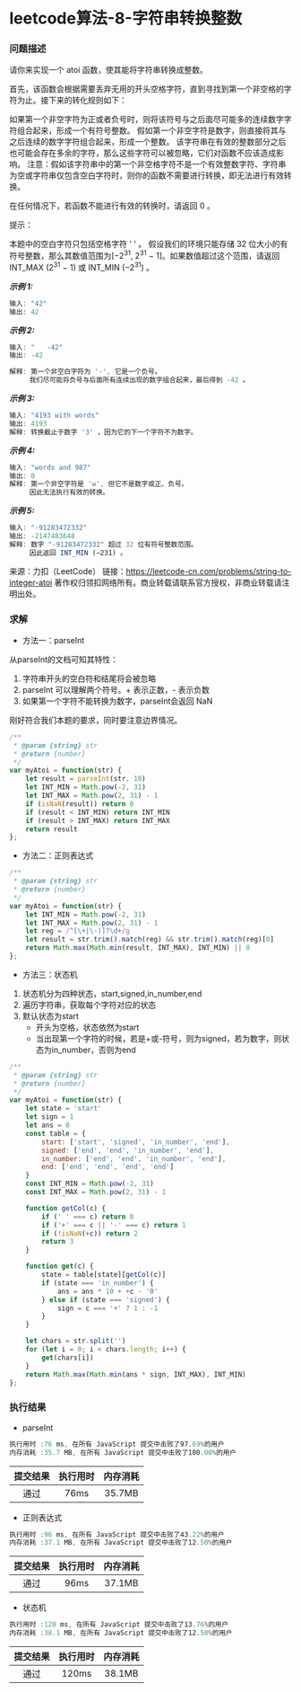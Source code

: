 # leetcode算法-8-字符串转换整数

### 问题描述

请你来实现一个 atoi 函数，使其能将字符串转换成整数。

首先，该函数会根据需要丢弃无用的开头空格字符，直到寻找到第一个非空格的字符为止。接下来的转化规则如下：

如果第一个非空字符为正或者负号时，则将该符号与之后面尽可能多的连续数字字符组合起来，形成一个有符号整数。
假如第一个非空字符是数字，则直接将其与之后连续的数字字符组合起来，形成一个整数。
该字符串在有效的整数部分之后也可能会存在多余的字符，那么这些字符可以被忽略，它们对函数不应该造成影响。
注意：假如该字符串中的第一个非空格字符不是一个有效整数字符、字符串为空或字符串仅包含空白字符时，则你的函数不需要进行转换，即无法进行有效转换。

在任何情况下，若函数不能进行有效的转换时，请返回 0 。

提示：

本题中的空白字符只包括空格字符 ' ' 。
假设我们的环境只能存储 32 位大小的有符号整数，那么其数值范围为[−2<sup>31</sup>, 2<sup>31</sup> − 1]。如果数值超过这个范围，请返回 INT_MAX (2<sup>31</sup> − 1) 或 INT_MIN (−2<sup>31</sup>) 。


***示例 1:***

```js
输入: "42"
输出: 42
```

***示例 2:***

```js
输入: "   -42"
输出: -42

解释: 第一个非空白字符为 '-', 它是一个负号。
     我们尽可能将负号与后面所有连续出现的数字组合起来，最后得到 -42 。
```

***示例 3:***

```js
输入: "4193 with words"
输出: 4193
解释: 转换截止于数字 '3' ，因为它的下一个字符不为数字。
```

***示例 4:***

```js
输入: "words and 987"
输出: 0
解释: 第一个非空字符是 'w', 但它不是数字或正、负号。
     因此无法执行有效的转换。
```

***示例 5:***

```js
输入: "-91283472332"
输出: -2147483648
解释: 数字 "-91283472332" 超过 32 位有符号整数范围。 
     因此返回 INT_MIN (−231) 。
```

来源：力扣（LeetCode）
链接：https://leetcode-cn.com/problems/string-to-integer-atoi
著作权归领扣网络所有。商业转载请联系官方授权，非商业转载请注明出处。

### 求解

- 方法一：parseInt

从parseInt的文档可知其特性：
1. 字符串开头的空白符和结尾将会被忽略
2. parseInt 可以理解两个符号。+ 表示正数，- 表示负数
3. 如果第一个字符不能转换为数字，parseInt会返回 NaN

刚好符合我们本题的要求，同时要注意边界情况。

```js
/**
 * @param {string} str
 * @return {number}
 */
var myAtoi = function(str) {
    let result = parseInt(str, 10)
    let INT_MIN = Math.pow(-2, 31)
    let INT_MAX = Math.pow(2, 31) - 1
    if (isNaN(result)) return 0
    if (result < INT_MIN) return INT_MIN
    if (result > INT_MAX) return INT_MAX
    return result
};
```

- 方法二：正则表达式

```js
/**
 * @param {string} str
 * @return {number}
 */
var myAtoi = function(str) {
    let INT_MIN = Math.pow(-2, 31)
    let INT_MAX = Math.pow(2, 31) - 1
    let reg = /^[\+|\-)]?\d+/g
    let result = str.trim().match(reg) && str.trim().match(reg)[0]
    return Math.max(Math.min(result, INT_MAX), INT_MIN) || 0
};
```

- 方法三：状态机

1. 状态机分为四种状态，start,signed,in_number,end
2. 遍历字符串，获取每个字符对应的状态
3. 默认状态为start
    - 开头为空格，状态依然为start
    - 当出现第一个字符的时候，若是+或-符号，则为signed，若为数字，则状态为in_number，否则为end

```js
/**
 * @param {string} str
 * @return {number}
 */
var myAtoi = function(str) {
    let state = 'start'
    let sign = 1
    let ans = 0
    const table = {
        start: ['start', 'signed', 'in_number', 'end'],
        signed: ['end', 'end', 'in_number', 'end'],
        in_number: ['end', 'end', 'in_number', 'end'],
        end: ['end', 'end', 'end', 'end']
    }
    const INT_MIN = Math.pow(-2, 31)
    const INT_MAX = Math.pow(2, 31) - 1

    function getCol(c) {
        if (' ' === c) return 0
        if ('+' === c || '-' === c) return 1
        if (!isNaN(+c)) return 2
        return 3
    }

    function get(c) {
        state = table[state][getCol(c)]
        if (state === 'in_number') {
            ans = ans * 10 + +c - '0'
        } else if (state === 'signed') {
            sign = c === '+' ? 1 : -1
        }
    }

    let chars = str.split('')
    for (let i = 0; i < chars.length; i++) {
        get(chars[i])
    }
    return Math.max(Math.min(ans * sign, INT_MAX), INT_MIN)
};
```

### 执行结果

- parseInt

```js
执行用时 :76 ms, 在所有 JavaScript 提交中击败了97.69%的用户
内存消耗 :35.7 MB, 在所有 JavaScript 提交中击败了100.00%的用户
```

| 提交结果 | 执行用时 | 内存消耗 |
|:------:|:------:|:-------:|
|   通过  | 76ms  |  35.7MB |

- 正则表达式

```js
执行用时 :96 ms, 在所有 JavaScript 提交中击败了43.22%的用户
内存消耗 :37.1 MB, 在所有 JavaScript 提交中击败了12.50%的用户
```

| 提交结果 | 执行用时 | 内存消耗 |
|:------:|:------:|:-------:|
|   通过  | 96ms  |  37.1MB |

- 状态机

```js
执行用时 :120 ms, 在所有 JavaScript 提交中击败了13.76%的用户
内存消耗 :38.1 MB, 在所有 JavaScript 提交中击败了12.50%的用户
```

| 提交结果 | 执行用时 | 内存消耗 |
|:------:|:------:|:-------:|
|   通过  | 120ms  |  38.1MB |
